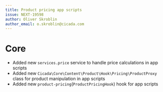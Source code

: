 ```yaml
---
title: Product pricing app scripts
issue: NEXT-19598
author: Oliver Skroblin
author_email: o.skroblin@cicada.com
---
```

# Core
* Added new `services.price` service to handle price calculations in app scripts
* Added new `Cicada\Core\Content\Product\Hook\Pricing\ProductProxy` class for product manipulation in app scripts
* Added new `product-pricing`(`ProductPricingHook`) hook for app scripts 
